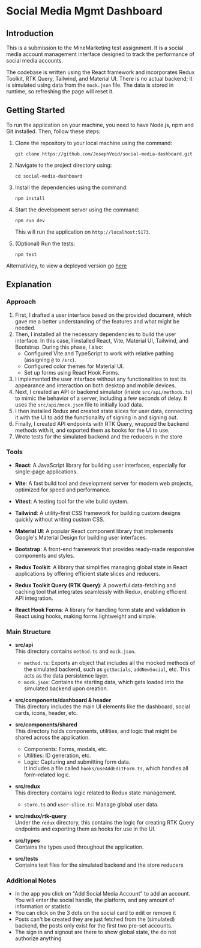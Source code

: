 # Social Media Mgmt Dashboard

## Introduction

This is a submission to the MineMarketing test assignment. It is a social media account management interface designed to track the performance of social media accounts.

The codebase is written using the React framework and incorporates Redux Toolkit, RTK Query, Tailwind, and Material UI. There is no actual backend; it is simulated using data from the `mock.json` file. The data is stored in runtime, so refreshing the page will reset it.

## Getting Started

To run the application on your machine, you need to have Node.js, npm and Git installed. Then, follow these steps:

1. Clone the repository to your local machine using the command:

   ```
   git clone https://github.com/JosephVoid/social-media-dashboard.git
   ```

2. Navigate to the project directory using:

   ```
   cd social-media-dashboard
   ```

3. Install the dependencies using the command:

   ```
   npm install
   ```

4. Start the development server using the command:

   ```
   npm run dev
   ```

   This will run the application on `http://localhost:5173`.

5. (Optional) Run the tests:

   ```
   npm test
   ```

Alternativley, to view a deployed version go [here](https://social-media-dash-mgmt.netlify.app/)

## Explanation

### Approach

1. First, I drafted a user interface based on the provided document, which gave me a better understanding of the features and what might be needed.
2. Then, I installed all the necessary dependencies to build the user interface. In this case, I installed React, Vite, Material UI, Tailwind, and Bootstrap. During this phase, I also:
   - Configured Vite and TypeScript to work with relative pathing (assigning `@` to `/src`).
   - Configured color themes for Material UI.
   - Set up forms using React Hook Forms.
3. I implemented the user interface without any functionalities to test its appearance and interaction on both desktop and mobile devices.
4. Next, I created an API or backend simulator (inside `src/api/methods.ts`) to mimic the behavior of a server, including a few seconds of delay. It uses the `src/api/mock.json` file to initially load data.
5. I then installed Redux and created state slices for user data, connecting it with the UI to add the functionality of signing in and signing out.
6. Finally, I created API endpoints with RTK Query, wrapped the backend methods with it, and exported them as hooks for the UI to use.
7. Wrote tests for the simulated backend and the reducers in the store

### Tools

- **React**: A JavaScript library for building user interfaces, especially for single-page applications.

- **Vite**: A fast build tool and development server for modern web projects, optimized for speed and performance.

- **Vitest**: A testing tool for the vite build system.

- **Tailwind**: A utility-first CSS framework for building custom designs quickly without writing custom CSS.

- **Material UI**: A popular React component library that implements Google's Material Design for building user interfaces.

- **Bootstrap**: A front-end framework that provides ready-made responsive components and styles.

- **Redux Toolkit**: A library that simplifies managing global state in React applications by offering efficient state slices and reducers.

- **Redux Toolkit Query (RTK Query)**: A powerful data-fetching and caching tool that integrates seamlessly with Redux, enabling efficient API integration.

- **React Hook Forms**: A library for handling form state and validation in React using hooks, making forms lightweight and simple.

### Main Structure

- **src/api**  
  This directory contains `method.ts` and `mock.json`.

  - `method.ts`: Exports an object that includes all the mocked methods of the simulated backend, such as `getSocials`, `addNewSocial`, etc. This acts as the data persistence layer.
  - `mock.json`: Contains the starting data, which gets loaded into the simulated backend upon creation.

- **src/components/dashboard & header**  
  This directory includes the main UI elements like the dashboard, social cards, icons, header, etc.

- **src/components/shared**  
  This directory holds components, utilities, and logic that might be shared across the application.

  - Components: Forms, modals, etc.
  - Utilities: ID generation, etc.
  - Logic: Capturing and submitting form data.  
    It includes a file called `hooks/useAddEditForm.ts`, which handles all form-related logic.

- **src/redux**  
  This directory contains logic related to Redux state management.

  - `store.ts` and `user-slice.ts`: Manage global user data.

- **src/redux/rtk-query**  
  Under the `redux` directory, this contains the logic for creating RTK Query endpoints and exporting them as hooks for use in the UI.

- **src/types**  
  Contains the types used throughout the application.

- **src/tests**  
  Contains test files for the simulated backend and the store reducers

### Additional Notes

- In the app you click on "Add Social Media Account" to add an account. You will enter the social handle, the platform, and any amount of information or statistic
- You can click on the 3 dots on the social card to edit or remove it
- Posts can't be created they are just fetched from the (simulated) backend, the posts only exist for the first two pre-set accounts.
- The sign in and signout are there to show global state, the do not authorize anything
